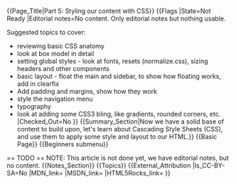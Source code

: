 {{Page_Title|Part 5: Styling our content with CSS}}
{{Flags
|State=Not Ready
|Editorial notes=No content. Only editorial notes but nothing usable.

Suggested topics to cover: 
* reviewing basic CSS anatomy
* look at box model in detail 
* setting global styles - look at fonts, resets (normalize.css), sizing headers and other components
* basic layout - float the main and sidebar, to show how floating works, add in clearfix
* Add padding and margins, show how they work
* style the navigation menu
* typography
* look at adding some CSS3 bling, like gradients, rounded corners, etc.
|Checked_Out=No
}}
{{Summary_Section|Now we have a solid base of content to build upon, let's learn about Cascading Style Sheets (CSS), and use them to apply some style and layout to our HTML.}}
{{Basic Page}}
{{Beginners submenu}}

== TODO ==
NOTE: This article is not done yet, we have editorial notes, but no content.
{{Notes_Section}}
{{Topics}}
{{External_Attribution
|Is_CC-BY-SA=No
|MDN_link=
|MSDN_link=
|HTML5Rocks_link=
}}
